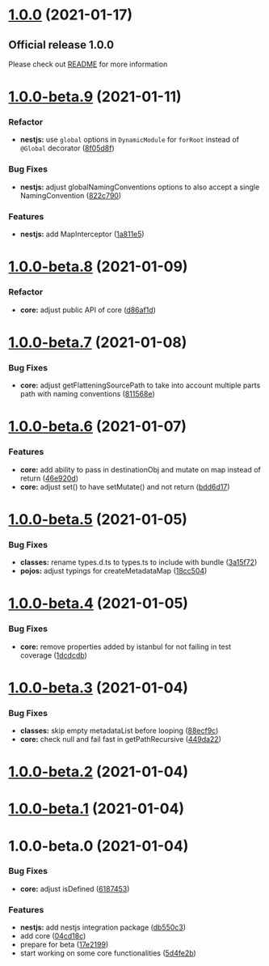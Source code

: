 # [1.0.0](https://github.com/nartc/mapper/compare/1.0.0-beta.9...1.0.0) (2021-01-17)

## Official release 1.0.0

Please check out [README](./README.md) for more information

# [1.0.0-beta.9](https://github.com/nartc/mapper/compare/1.0.0-beta.8...1.0.0-beta.9) (2021-01-11)

### Refactor

- **nestjs:** use `global` options in `DynamicModule` for `forRoot` instead of `@Global` decorator ([8f05d8f](https://github.com/nartc/mapper/commit/8f05d8faaa3520052219b1dd87386246d68e5765))

### Bug Fixes

- **nestjs:** adjust globalNamingConventions options to also accept a single NamingConvention ([822c790](https://github.com/nartc/mapper/commit/822c7908bea682fff87f00c06d5c88d7e7060480))

### Features

- **nestjs:** add MapInterceptor ([1a811e5](https://github.com/nartc/mapper/commit/1a811e528fdab2648aa43841ee23661ea9a9c17f))

# [1.0.0-beta.8](https://github.com/nartc/mapper/compare/1.0.0-beta.7...1.0.0-beta.8) (2021-01-09)

### Refactor

- **core:** adjust public API of core ([d86af1d](https://github.com/nartc/mapper/commit/d86af1d26d7005c0dcba442f0592b42f8fca7e06))

# [1.0.0-beta.7](https://github.com/nartc/mapper/compare/1.0.0-beta.6...1.0.0-beta.7) (2021-01-08)

### Bug Fixes

- **core:** adjust getFlatteningSourcePath to take into account multiple parts path with naming conventions ([811568e](https://github.com/nartc/mapper/commit/811568ee9aa7da6ae7168a3db535054e7cf317cb))

# [1.0.0-beta.6](https://github.com/nartc/mapper/compare/1.0.0-beta.5...1.0.0-beta.6) (2021-01-07)

### Features

- **core:** add ability to pass in destinationObj and mutate on map instead of return ([46e920d](https://github.com/nartc/mapper/commit/46e920db51f7c8042926064696dc894a502a509f))
- **core:** adjust set() to have setMutate() and not return ([bdd6d17](https://github.com/nartc/mapper/commit/bdd6d1767ce74e20853b5f2bd4edaf8d7b996929))

# [1.0.0-beta.5](https://github.com/nartc/mapper/compare/1.0.0-beta.4...1.0.0-beta.5) (2021-01-05)

### Bug Fixes

- **classes:** rename types.d.ts to types.ts to include with bundle ([3a15f72](https://github.com/nartc/mapper/commit/3a15f7241543c93af7301422428c790eecf5e60e))
- **pojos:** adjust typings for createMetadataMap ([18cc504](https://github.com/nartc/mapper/commit/18cc5042b529989c00ece99d79c8789e02a43f24))

# [1.0.0-beta.4](https://github.com/nartc/mapper/compare/1.0.0-beta.3...1.0.0-beta.4) (2021-01-05)

### Bug Fixes

- **core:** remove properties added by istanbul for not failing in test coverage ([1dcdcdb](https://github.com/nartc/mapper/commit/1dcdcdb5a3ba1ebe57ac4314b15ef0c945733aa7))

# [1.0.0-beta.3](https://github.com/nartc/mapper/compare/1.0.0-beta.2...1.0.0-beta.3) (2021-01-04)

### Bug Fixes

- **classes:** skip empty metadataList before looping ([88ecf9c](https://github.com/nartc/mapper/commit/88ecf9c04b235a6c39fe4c72c5bacabb332c8ea7))
- **core:** check null and fail fast in getPathRecursive ([449da22](https://github.com/nartc/mapper/commit/449da225695ce75f3e11cc4d7544165c8aa74cb3))

# [1.0.0-beta.2](https://github.com/nartc/mapper/compare/1.0.0-beta.1...1.0.0-beta.2) (2021-01-04)

# [1.0.0-beta.1](https://github.com/nartc/mapper/compare/1.0.0-beta.0...1.0.0-beta.1) (2021-01-04)

# 1.0.0-beta.0 (2021-01-04)

### Bug Fixes

- **core:** adjust isDefined ([6187453](https://github.com/nartc/mapper/commit/618745362e1252ac4a105d28ec79abcc279bc8f8))

### Features

- **nestjs:** add nestjs integration package ([db550c3](https://github.com/nartc/mapper/commit/db550c383264979572d15d4d2d61feb0c3a3ae60))
- add core ([04cd18c](https://github.com/nartc/mapper/commit/04cd18cc3190311bc94e3ef5b07222a9bdaf3b02))
- prepare for beta ([17e2199](https://github.com/nartc/mapper/commit/17e2199d7c07686a9895a7b3ed4cee392764d81e))
- start working on some core functionalities ([5d4fe2b](https://github.com/nartc/mapper/commit/5d4fe2bb906120a3c798b0a6aeb78c422db82cd1))
